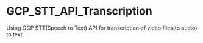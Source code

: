 # GCP_STT_API_Transcription
Using GCP STT(Speech to Text) API for transcription of video files(to audio) to text.
